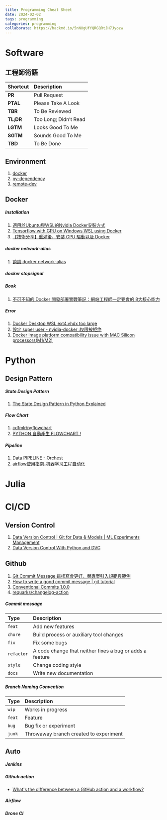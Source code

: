 ```yaml
---
title: Programming Cheat Sheet
date: 2024-02-02
tags: programming
categories: programming
collaborate: https://hackmd.io/5nNUgUfYQRGQRtJH7Jyozw
---
```


# Software

## 工程師術語
| Shortcut  | Description           |
|:--------- |:--------------------- |
| **PR**    | Pull Request          |
| **PTAL**  | Please Take A Look    |
| **TBR**   | To Be Reviewed        |
| **TL;DR** | Too Long; Didn’t Read |
| **LGTM**  | Looks Good To Me      |
| **SGTM**  | Sounds Good To Me     |
| **TBD**   | To Be Done            |

## Environment
1. [docker](...)
1. [py-dependency](....)
1. [remote-dev](...)

## Docker

##### Installation
1. [適用於Ubuntu與WSL的Nvidia Docker安裝方式](https://youtu.be/3Od1gTKUwTY)
1. [Tensorflow with GPU on Windows WSL using Docker](https://youtu.be/YozfiLI1ogY)
1. [【技術分享】重灌後，安裝 GPU 驅動以及 Docker](https://ntust-sims-lab.github.io/it-blog/install_gpu_docker_ubuntu2004/)

##### docker network-alias
1. [談談 docker network-alias](https://blog.maxkit.com.tw/2017/04/docker-network-alias_30.html)

##### docker stopsignal

##### Book
1. [不可不知的 Docker 開發部署實戰筆記：網站工程師一定要會的 8大核心能力](https://www.tenlong.com.tw/products/9786263333086)

##### Error
1. [Docker Desktop WSL ext4.vhdx too large](https://stackoverflow.com/questions/70946140/docker-desktop-wsl-ext4-vhdx-too-large)
1. [設定 super user - nvidia-docker :权限被拒绝](https://cloud.tencent.com/developer/ask/sof/106208583)
1. [Docker image platform compatibility issue with MAC Silicon processors(M1/M2)](https://medium.com/@email.bajaj/docker-image-platform-compatibility-issue-with-mac-silicon-processors-m1-m2-ee2d5ea3ff0e)

# Python

## Design Pattern

##### State Design Pattern
1. [The State Design Pattern in Python Explained](https://www.youtube.com/watch?v=5OzLrbk82zY)

##### Flow Chart
1. [cdfmlr/pyflowchart](https://github.com/cdfmlr/pyflowchart)
1. [PYTHON 自動產生 FLOWCHART !](https://www.8890.tw/python-自動產生-flowchart/)

##### Pipeline
1. [Data PIPELINE - Orchest](https://orchest.readthedocs.io/en/stable/#)
1. [airflow使用指南-机器学习工程自动化](https://blog.csdn.net/weixin_42010722/article/details/121453151)

# Julia

# CI/CD

## Version Control
1. [Data Version Control | Git for Data & Models | ML Experiments Management](https://dvc.org)
1. [Data Version Control With Python and DVC](https://realpython.com/python-data-version-control/)


## Github

1. [Git Commit Message 這樣寫會更好，替專案引入規範與範例](https://wadehuanglearning.blogspot.com/2019/05/commit-commit-commit-why-what-commit.html)
1. [How to write a good commit message | git tutorial](https://youtu.be/g9-X6fR2eYA)
1. [Conventional Commits 1.0.0](https://www.conventionalcommits.org/en/v1.0.0/)
1. [requarks/changelog-action](https://github.com/requarks/changelog-action)

##### Commit message
| Type       | Description                                              |
|:---------- |:-------------------------------------------------------- |
| `feat`     | Add new features                                         |
| `chore`    | Build process or auxiliary tool changes                  |
| `fix`      | Fix some bugs                                            |
| `refactor` | A code change that neither fixes a bug or adds a feature |
| `style`    | Change coding style                                      |
| `docs`     | Write new documentation                                  |

##### Branch Naming Convention
| Type   | Description                            |
|:------ |:-------------------------------------- |
| `wip`  | Works in progress                      |
| `feat` | Feature                                |
| `bug`  | Bug fix or experiment                  |
| `junk` | Throwaway branch created to experiment |

## Auto
##### Jenkins

##### Github action

- [What's the difference between a GitHub action and a workflow?](https://dev.to/github/whats-the-difference-between-a-github-action-and-a-workflow-2gba)

##### Airflow

##### Drone CI